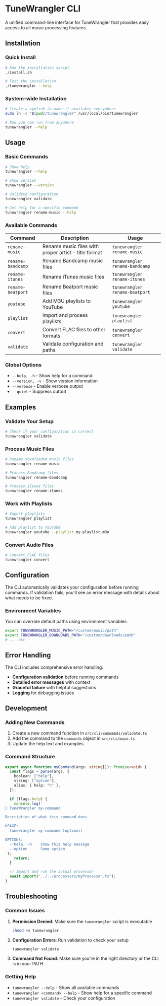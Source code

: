 # TuneWrangler CLI

A unified command-line interface for TuneWrangler that provides easy access to all music processing features.

## Installation

### Quick Install

```bash
# Run the installation script
./install.sh

# Test the installation
./tunewrangler --help
```

### System-wide Installation

```bash
# Create a symlink to make it available everywhere
sudo ln -s "$(pwd)/tunewrangler" /usr/local/bin/tunewrangler

# Now you can run from anywhere
tunewrangler --help
```

## Usage

### Basic Commands

```bash
# Show help
tunewrangler --help

# Show version
tunewrangler --version

# Validate configuration
tunewrangler validate

# Get help for a specific command
tunewrangler rename-music --help
```

### Available Commands

| Command | Description | Usage |
|---------|-------------|-------|
| `rename-music` | Rename music files with proper artist - title format | `tunewrangler rename-music` |
| `rename-bandcamp` | Rename Bandcamp music files | `tunewrangler rename-bandcamp` |
| `rename-itunes` | Rename iTunes music files | `tunewrangler rename-itunes` |
| `rename-beatport` | Rename Beatport music files | `tunewrangler rename-beatport` |
| `youtube` | Add M3U playlists to YouTube | `tunewrangler youtube` |
| `playlist` | Import and process playlists | `tunewrangler playlist` |
| `convert` | Convert FLAC files to other formats | `tunewrangler convert` |
| `validate` | Validate configuration and paths | `tunewrangler validate` |

### Global Options

- `--help, -h` - Show help for a command
- `--version, -v` - Show version information
- `--verbose` - Enable verbose output
- `--quiet` - Suppress output

## Examples

### Validate Your Setup

```bash
# Check if your configuration is correct
tunewrangler validate
```

### Process Music Files

```bash
# Rename downloaded music files
tunewrangler rename-music

# Process Bandcamp files
tunewrangler rename-bandcamp

# Process iTunes files
tunewrangler rename-itunes
```

### Work with Playlists

```bash
# Import playlists
tunewrangler playlist

# Add playlist to YouTube
tunewrangler youtube --playlist my-playlist.m3u
```

### Convert Audio Files

```bash
# Convert FLAC files
tunewrangler convert
```

## Configuration

The CLI automatically validates your configuration before running commands. If validation fails, you'll see an error message with details about what needs to be fixed.

### Environment Variables

You can override default paths using environment variables:

```bash
export TUNEWRANGLER_MUSIC_PATH="/custom/music/path"
export TUNEWRANGLER_DOWNLOADS_PATH="/custom/downloads/path"
# ... etc
```

## Error Handling

The CLI includes comprehensive error handling:

- **Configuration validation** before running commands
- **Detailed error messages** with context
- **Graceful failure** with helpful suggestions
- **Logging** for debugging issues

## Development

### Adding New Commands

1. Create a new command function in `src/cli/commands/validate.ts`
2. Add the command to the `commands` object in `src/cli/main.ts`
3. Update the help text and examples

### Command Structure

```typescript
export async function myCommand(args: string[]): Promise<void> {
  const flags = parse(args, {
    boolean: ["help"],
    string: ["option"],
    alias: { help: "h" },
  });

  if (flags.help) {
    console.log(`
🎵 TuneWrangler my-command

Description of what this command does.

USAGE:
  tunewrangler my-command [options]

OPTIONS:
  --help, -h    Show this help message
  --option      Some option
`);
    return;
  }

  // Import and run the actual processor
  await import("../../processors/myProcessor.ts");
}
```

## Troubleshooting

### Common Issues

1. **Permission Denied**: Make sure the `tunewrangler` script is executable

   ```bash
   chmod +x tunewrangler
   ```

2. **Configuration Errors**: Run validation to check your setup

   ```bash
   tunewrangler validate
   ```

3. **Command Not Found**: Make sure you're in the right directory or the CLI is in your PATH

### Getting Help

- `tunewrangler --help` - Show all available commands
- `tunewrangler <command> --help` - Show help for a specific command
- `tunewrangler validate` - Check your configuration
